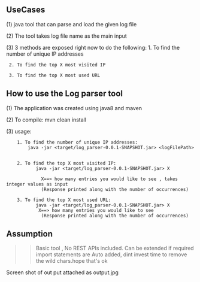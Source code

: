 ﻿
UseCases
----------

(1) java tool that can parse and load the given log file

(2) The tool takes log file name as the main input

(3) 3 methods are exposed right now to do the following:
     1. To find the number of unique IP addresses

     2. To find the top X most visited IP

     3. To find the top X most used URL


How to use the Log parser tool
------------------------------------

 (1) The application was created using java8  and maven

 (2) To compile:
    mvn clean install


 (3) usage:


        1. To find the number of unique IP addresses:
            java -jar <target/log_parser-0.0.1-SNAPSHOT.jar> <logFilePath>


        2. To find the top X most visited IP:
               java -jar <target/log_parser-0.0.1-SNAPSHOT.jar> X

                 X==> how many entries you would like to see , takes integer values as input
                 (Response printed along with the number of occurrences)

        3. To find the top X most used URL:
               java -jar <target/log_parser-0.0.1-SNAPSHOT.jar> X
                X==> how many entries you would like to see
                 (Response printed along with the number of occurrences)


Assumption
------------------------------------

 >> Basic tool , No REST APIs included. Can be extended if required
 >> import statements are Auto added, dint invest time to remove the wild chars.hope that's ok

Screen shot of out put attached as output.jpg
